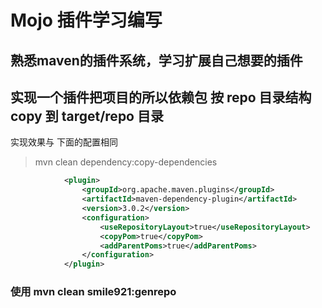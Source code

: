 # Mojo 插件学习编写

## 熟悉maven的插件系统，学习扩展自己想要的插件

## 实现一个插件把项目的所以依赖包 按 repo 目录结构 copy 到 target/repo 目录
实现效果与 下面的配置相同
> mvn clean dependency:copy-dependencies
```xml
			<plugin>
				<groupId>org.apache.maven.plugins</groupId>
				<artifactId>maven-dependency-plugin</artifactId>
				<version>3.0.2</version>
				<configuration>
					<useRepositoryLayout>true</useRepositoryLayout>
					<copyPom>true</copyPom>
					<addParentPoms>true</addParentPoms>
				</configuration>
			</plugin>
```			
###  使用 mvn clean smile921:genrepo